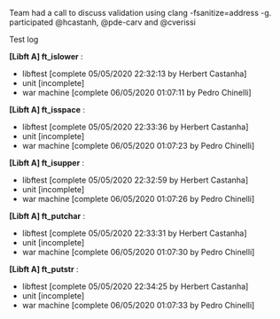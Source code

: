 Team had a call to discuss validation using clang -fsanitize=address -g. participated @hcastanh, @pde-carv and @cverissi

Test log

**[Libft A] ft_islower** :
 - libftest [complete 05/05/2020 22:32:13 by Herbert Castanha]
 - unit [incomplete]
 - war machine [complete 06/05/2020 01:07:11 by Pedro Chinelli]

**[Libft A] ft_isspace** :
 - libftest [complete 05/05/2020 22:33:36 by Herbert Castanha]
 - unit [incomplete]
 - war machine [complete 06/05/2020 01:07:23 by Pedro Chinelli]

**[Libft A] ft_isupper** :
 - libftest [complete 05/05/2020 22:32:59 by Herbert Castanha]
 - unit [incomplete]
 - war machine [complete 06/05/2020 01:07:26 by Pedro Chinelli]

**[Libft A] ft_putchar** :
 - libftest [complete 05/05/2020 22:33:31 by Herbert Castanha]
 - unit [incomplete]
 - war machine [complete 06/05/2020 01:07:30 by Pedro Chinelli]

**[Libft A] ft_putstr** :
 - libftest [complete 05/05/2020 22:34:25 by Herbert Castanha]
 - unit [incomplete]
 - war machine [complete 06/05/2020 01:07:33 by Pedro Chinelli]
